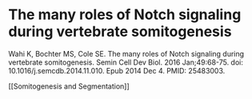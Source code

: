 # The many roles of Notch signaling during vertebrate somitogenesis

Wahi K, Bochter MS, Cole SE. The many roles of Notch signaling during vertebrate somitogenesis. Semin Cell Dev Biol. 2016 Jan;49:68-75. doi: 10.1016/j.semcdb.2014.11.010. Epub 2014 Dec 4. PMID: 25483003.

[[Somitogenesis and Segmentation]]

